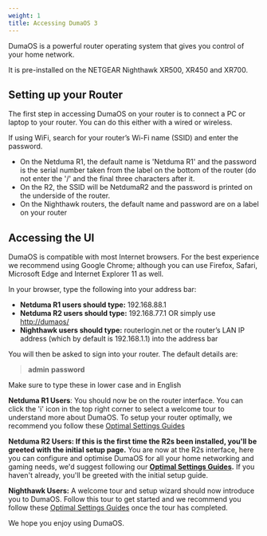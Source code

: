 ```yaml
---
weight: 1
title: Accessing DumaOS 3
---
```


DumaOS is a powerful router operating system that gives you control of your home network.

It is pre-installed on the NETGEAR Nighthawk XR500, XR450 and XR700.

## Setting up your Router

The first step in accessing DumaOS on your router is to connect a PC or laptop to your router. You can do this either with a wired or wireless.

If using WiFi, search for your router’s Wi-Fi name (SSID) and enter the password.

- On the Netduma R1, the default name is 'Netduma R1' and the password is the serial number taken from the label on the bottom of the router (do not enter the '/' and the final three characters after it.
- On the R2, the SSID will be NetdumaR2 and the password is printed on the underside of the router.
- On the Nighthawk routers, the default name and password are on a label on your router

## Accessing the UI

DumaOS is compatible with most Internet browsers. For the best experience we recommend using Google Chrome; although you can use Firefox, Safari, Microsoft Edge and Internet Explorer 11 as well.

In your browser, type the following into your address bar:

- **Netduma R1 users should type:** 192.168.88.1
- **Netduma R2 users should type:** 192.168.77.1 OR simply use [http://dumaos/](http://dumaos/)
- **Nighthawk users should type:** routerlogin.net or the router’s LAN IP address (which by default is 192.168.1.1) into the address bar

You will then be asked to sign into your router. The default details are:

> **admin**
> **password**

Make sure to type these in lower case and in English

**Netduma R1 Users**: You should now be on the router interface. You can click the 'i' icon in the top right corner to select a welcome tour to understand more about DumaOS. To setup your router optimally, we recommend you follow these [Optimal Settings Guides](http://support.netduma.com/support/solutions/folders/16000090646)

**Netduma R2 Users: If this is the first time the R2s been installed, you'll be greeted with the initial setup page.** You are now at the R2s interface, here you can configure and optimise DumaOS for all your home networking and gaming needs, we'd suggest following our **[Optimal Settings Guides](http://support.netduma.com/support/solutions/folders/16000090646).** If you haven't already, you'll be greeted with the initial setup guide.

**Nighthawk Users:** A welcome tour and setup wizard should now introduce you to DumaOS. Follow this tour to get started and we recommend you follow these [Optimal Settings Guides](http://support.netduma.com/support/solutions/folders/16000090646) once the tour has completed.

We hope you enjoy using DumaOS.
